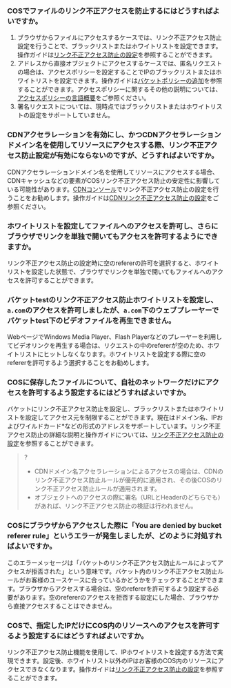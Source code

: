 ### COSでファイルのリンク不正アクセスを防止するにはどうすればよいですか。

1. ブラウザからファイルにアクセスするケースでは、リンク不正アクセス防止設定を行うことで、ブラックリストまたはホワイトリストを設定できます。操作ガイドは[リンク不正アクセス防止の設定](https://intl.cloud.tencent.com/document/product/436/13319)を参照することができます。
2. アドレスから直接オブジェクトにアクセスするケースでは、匿名リクエストの場合は、アクセスポリシーを設定することでIPのブラックリストまたはホワイトリストを設定できます。操作ガイドは[バケットポリシーの追加](https://intl.cloud.tencent.com/document/product/436/30927)を参照することができます。アクセスポリシーに関するその他の説明については、[アクセスポリシーの言語概要](https://intl.cloud.tencent.com/document/product/436/18023)をご参照ください。
3. 署名リクエストについては、現時点ではブラックリストまたはホワイトリストの設定をサポートしていません。

### CDNアクセラレーションを有効にし、かつCDNアクセラレーションドメイン名を使用してリソースにアクセスする際、リンク不正アクセス防止設定が有効にならないのですが、どうすればよいですか。

CDNアクセラレーションドメイン名を使用してリソースにアクセスする場合、CDNキャッシュなどの要素がCOSリンク不正アクセス防止の安定性に影響している可能性があります。[CDNコンソール](https://console.cloud.tencent.com/cdn)でリンク不正アクセス防止の設定を行うことをお勧めします。操作ガイドは[CDNリンク不正アクセス防止の設定](https://intl.cloud.tencent.com/document/product/228/6292)をご参照ください。

### ホワイトリストを設定してファイルへのアクセスを許可し、さらにブラウザでリンクを単独で開いてもアクセスを許可するようにできますか。

リンク不正アクセス防止の設定時に空のrefererの許可を選択すると、ホワイトリストを設定した状態で、ブラウザでリンクを単独で開いてもファイルへのアクセスを許可することができます。

### バケットtestのリンク不正アクセス防止ホワイトリストを設定し、`a.com`のアクセスを許可しましたが、`a.com`下のウェブプレーヤーでバケットtest下のビデオファイルを再生できません。

WebページでWindows Media Player、Flash Playerなどのプレーヤーを利用してビデオリンクを再生する場合は、リクエストの中のrefererが空のため、ホワイトリストにヒットしなくなります。ホワイトリストを設定する際に空のrefererを許可するよう選択することをお勧めします。

### COSに保存したファイルについて、自社のネットワークだけにアクセスを許可するよう設定するにはどうすればよいですか。

バケットにリンク不正アクセス防止を設定し、ブラックリストまたはホワイトリストを設定してアクセス元を制限することができます。現在はドメイン名、IPおよびワイルドカード\*などの形式のアドレスをサポートしています。リンク不正アクセス防止の詳細な説明と操作ガイドについては、[リンク不正アクセス防止の設定](https://intl.cloud.tencent.com/document/product/436/13319)を参照することができます。

>?
> - CDNドメイン名アクセラレーションによるアクセスの場合は、CDNのリンク不正アクセス防止ルールが優先的に適用され、その後COSのリンク不正アクセス防止ルールが適用されます。
> - オブジェクトへのアクセスの際に署名（URLとHeaderのどちらでも）があれば、リンク不正アクセス防止の検証は行われません。
>


### COSにブラウザからアクセスした際に「You are denied by bucket referer rule」というエラーが発生しましたが、どのように対処すればよいですか。

このエラーメッセージは「バケットのリンク不正アクセス防止ルールによってアクセスが拒否された」という意味です。バケット内のリンク不正アクセス防止ルールがお客様のユースケースに合っているかどうかをチェックすることができます。ブラウザからアクセスする場合は、空のrefererを許可するよう設定する必要があります。空のrefererのアクセスを拒否する設定にした場合、ブラウザから直接アクセスすることはできません。

### COSで、指定したIPだけにCOS内のリソースへのアクセスを許可するよう設定するにはどうすればよいですか。

リンク不正アクセス防止機能を使用して、IPホワイトリストを設定する方法で実現できます。設定後、ホワイトリスト以外のIPはお客様のCOS内のリソースにアクセスできなくなります。操作ガイドは[リンク不正アクセス防止の設定](https://intl.cloud.tencent.com/document/product/436/13319)を参照することができます。
